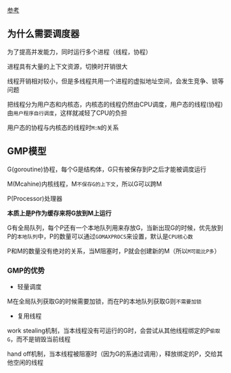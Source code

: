 [参考](https://learnku.com/articles/41728)

## 为什么需要调度器

为了提高并发能力，同时运行多个进程（线程，协程）

进程具有大量的上下文资源，切换时开销很大

线程开销相对较小，但是多线程共用一个进程的虚拟地址空间，会发生竞争、锁等问题

把线程分为用户态和内核态，内核态的线程仍然由CPU调度，用户态的线程(协程)由`用户程序自行调度`，这样就减轻了CPU的负担

用户态的协程与内核态的线程时`M:N`的关系

## GMP模型

G(goroutine)协程，每个G是结构体，G只有被保存到P之后才能被调度运行

M(Mcahine)内核线程，M`不保存G的上下文`，所以G可以跨M

P(Processor)处理器

**本质上是P作为缓存来将G放到M上运行**

G有全局队列，每个P还有一个本地队列用来存放G，当新出现G的时候，优先放到P的`本地队列`中，P的数量可以通过`GOMAXPROCS`来设置，默认是`CPU核心数`

P和M的数量没有绝对的关系，当M阻塞时，P就会创建新的M（所以`M可能比P多`）

### GMP的优势

- 轻量调度

M在全局队列获取G的时候需要加锁，而在P的本地队列获取G则`不需要加锁`

- 复用线程

work stealing机制，当本线程没有可运行的G时，会尝试从其他线程绑定的P`偷取G`，而不是销毁当前线程

hand off机制，当本线程被阻塞时（因为G的系通过调用），释放绑定的P，交给其他空闲的线程
